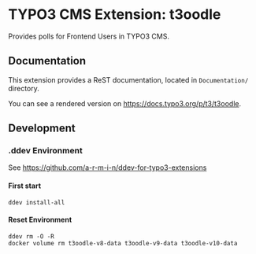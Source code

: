 # TYPO3 CMS Extension: t3oodle

Provides polls for Frontend Users in TYPO3 CMS.


## Documentation

This extension provides a ReST documentation, located in ``Documentation/`` directory.

You can see a rendered version on https://docs.typo3.org/p/t3/t3oodle.


## Development

### .ddev Environment

See https://github.com/a-r-m-i-n/ddev-for-typo3-extensions

#### First start

```
ddev install-all
```

#### Reset Environment
```
ddev rm -O -R
docker volume rm t3oodle-v8-data t3oodle-v9-data t3oodle-v10-data
```
